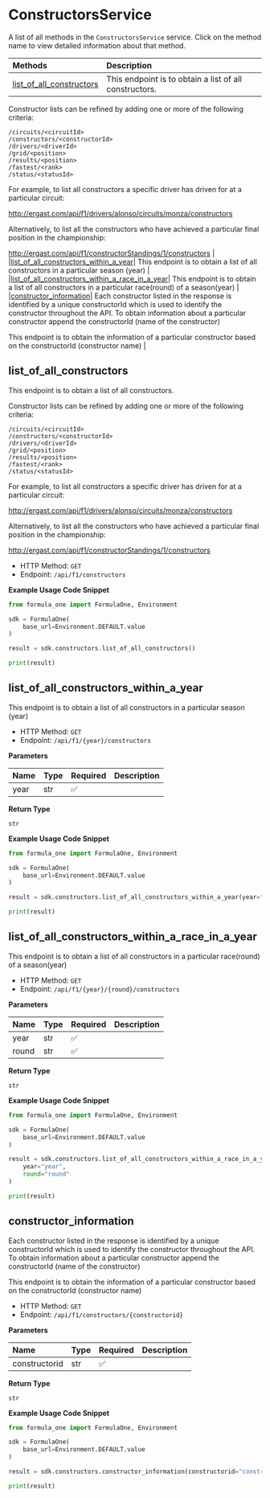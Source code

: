 # ConstructorsService

A list of all methods in the `ConstructorsService` service. Click on the method name to view detailed information about that method.

| Methods                                               | Description                                            |
| :---------------------------------------------------- | :----------------------------------------------------- |
| [list_of_all_constructors](#list_of_all_constructors) | This endpoint is to obtain a list of all constructors. |

Constructor lists can be refined by adding one or more of the following criteria:
```
/circuits/<circuitId>
/constructors/<constructorId>
/drivers/<driverId>
/grid/<position>
/results/<position>
/fastest/<rank>
/status/<statusId>
```
For example, to list all constructors a specific driver has driven for at a particular circuit:

http://ergast.com/api/f1/drivers/alonso/circuits/monza/constructors

Alternatively, to list all the constructors who have achieved a particular final position in the championship:

http://ergast.com/api/f1/constructorStandings/1/constructors |
|[list_of_all_constructors_within_a_year](#list_of_all_constructors_within_a_year)| This endpoint is to obtain a list of all constructors in a particular season (year) |
|[list_of_all_constructors_within_a_race_in_a_year](#list_of_all_constructors_within_a_race_in_a_year)| This endpoint is to obtain a list of all constructors in a particular race(round) of a season(year) |
|[constructor_information](#constructor_information)| Each constructor listed in the response is identified by a unique constructorId which is used to identify the constructor throughout the API. To obtain information about a particular constructor append the constructorId (name of the constructor)

This endpoint is to obtain the information of a particular constructor based on the constructorId (constructor name) |

## list_of_all_constructors

This endpoint is to obtain a list of all constructors.

Constructor lists can be refined by adding one or more of the following criteria:
```
/circuits/<circuitId>
/constructors/<constructorId>
/drivers/<driverId>
/grid/<position>
/results/<position>
/fastest/<rank>
/status/<statusId>
```
For example, to list all constructors a specific driver has driven for at a particular circuit:

http://ergast.com/api/f1/drivers/alonso/circuits/monza/constructors

Alternatively, to list all the constructors who have achieved a particular final position in the championship:

http://ergast.com/api/f1/constructorStandings/1/constructors

- HTTP Method: `GET`
- Endpoint: `/api/f1/constructors`

**Example Usage Code Snippet**

```python
from formula_one import FormulaOne, Environment

sdk = FormulaOne(
    base_url=Environment.DEFAULT.value
)

result = sdk.constructors.list_of_all_constructors()

print(result)
```

## list_of_all_constructors_within_a_year

This endpoint is to obtain a list of all constructors in a particular season (year)

- HTTP Method: `GET`
- Endpoint: `/api/f1/{year}/constructors`

**Parameters**

| Name | Type | Required | Description |
| :--- | :--- | :------- | :---------- |
| year | str  | ✅       |             |

**Return Type**

`str`

**Example Usage Code Snippet**

```python
from formula_one import FormulaOne, Environment

sdk = FormulaOne(
    base_url=Environment.DEFAULT.value
)

result = sdk.constructors.list_of_all_constructors_within_a_year(year="year")

print(result)
```

## list_of_all_constructors_within_a_race_in_a_year

This endpoint is to obtain a list of all constructors in a particular race(round) of a season(year)

- HTTP Method: `GET`
- Endpoint: `/api/f1/{year}/{round}/constructors`

**Parameters**

| Name  | Type | Required | Description |
| :---- | :--- | :------- | :---------- |
| year  | str  | ✅       |             |
| round | str  | ✅       |             |

**Return Type**

`str`

**Example Usage Code Snippet**

```python
from formula_one import FormulaOne, Environment

sdk = FormulaOne(
    base_url=Environment.DEFAULT.value
)

result = sdk.constructors.list_of_all_constructors_within_a_race_in_a_year(
    year="year",
    round="round"
)

print(result)
```

## constructor_information

Each constructor listed in the response is identified by a unique constructorId which is used to identify the constructor throughout the API. To obtain information about a particular constructor append the constructorId (name of the constructor)

This endpoint is to obtain the information of a particular constructor based on the constructorId (constructor name)

- HTTP Method: `GET`
- Endpoint: `/api/f1/constructors/{constructorid}`

**Parameters**

| Name          | Type | Required | Description |
| :------------ | :--- | :------- | :---------- |
| constructorid | str  | ✅       |             |

**Return Type**

`str`

**Example Usage Code Snippet**

```python
from formula_one import FormulaOne, Environment

sdk = FormulaOne(
    base_url=Environment.DEFAULT.value
)

result = sdk.constructors.constructor_information(constructorid="constructorid")

print(result)
```

<!-- This file was generated by liblab | https://liblab.com/ -->
